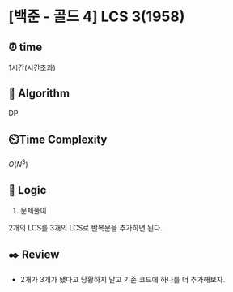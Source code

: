 # [백준 - 골드 4] LCS 3(1958)

## ⏰  **time**

1시간(시간초과)

## :pushpin: **Algorithm**

DP

## ⏲️**Time Complexity**

$O(N^3)$

## :round_pushpin: **Logic**
1. 문제풀이

2개의 LCS를 3개의 LCS로 반복문을 추가하면 된다.

## :black_nib: **Review**
- 2개가 3개가 됐다고 당황하지 말고 기존 코드에 하나를 더 추가해보자.
